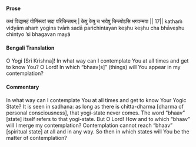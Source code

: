 #### Prose 

कथं विद्यामहं योगिंस्त्वां सदा परिचिन्तयन् |
केषु केषु च भावेषु चिन्त्योऽसि भगवन्मया || 17||
kathaṁ vidyām ahaṁ yogins tvāṁ sadā parichintayan
keṣhu keṣhu cha bhāveṣhu chintyo ’si bhagavan mayā

 #### Bengali Translation 

O Yogi [Sri Krishna]! In what way can I contemplate You at all times and get to know You? O Lord! In which “bhaav[s]” (things) will You appear in my contemplation?

 #### Commentary 

In what way can I contemplate You at all times and get to know Your Yogic State? It is seen in sadhana: as long as there is chitta-dharma [dharma of personal consciousness], that yogi-state never comes. The word “bhaav” [state] itself refers to that yogi-state. But O Lord! How and to which “bhaav” will I merge my contemplation? Contemplation cannot reach “bhaav” [spiritual state] at all and in any way. So then in which states will You be the matter of contemplation?